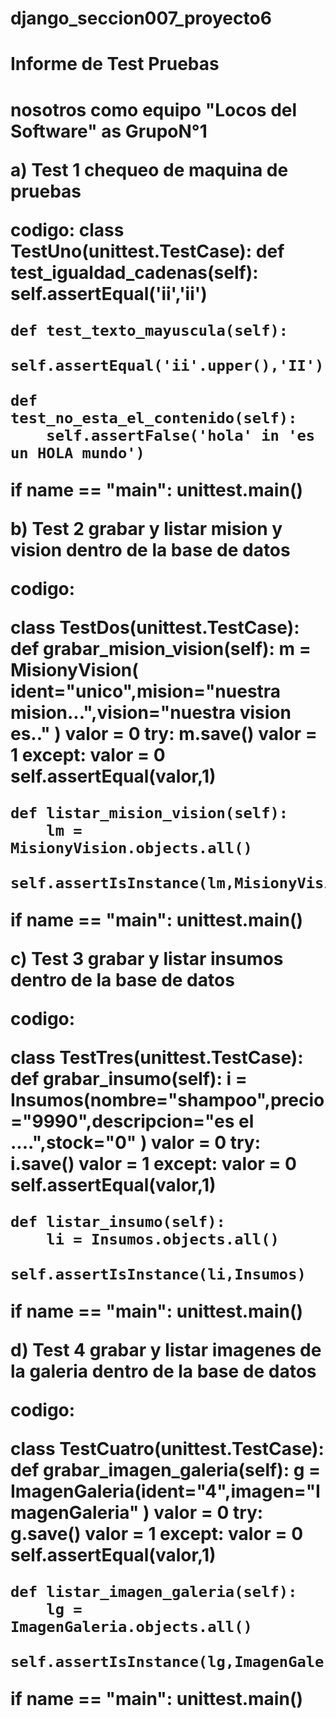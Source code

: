 # django_seccion007_proyecto6
<h1> Informe de Test Pruebas <h1>

<title>lavado de autos</title>

nosotros como equipo "Locos  del Software" as GrupoN°1

a) Test 1 chequeo de maquina de pruebas

codigo:
class TestUno(unittest.TestCase):
    def test_igualdad_cadenas(self):
        self.assertEqual('ii','ii')

    def test_texto_mayuscula(self):
        self.assertEqual('ii'.upper(),'II')

    def test_no_esta_el_contenido(self):
        self.assertFalse('hola' in 'es un HOLA mundo')

        

if __name__ == "__main__":
    unittest.main()
    
 b) Test 2 grabar y listar mision y vision dentro de la base de datos
 
 codigo:
 
 class TestDos(unittest.TestCase):
    def grabar_mision_vision(self):
        m = MisionyVision(
            ident="unico",mision="nuestra mision...",vision="nuestra vision es.."
        )
        valor = 0
        try:
            m.save()
            valor = 1
        except:
            valor = 0
            self.assertEqual(valor,1)
        
    def listar_mision_vision(self):
        lm = MisionyVision.objects.all()
        self.assertIsInstance(lm,MisionyVision)
    
if __name__ == "__main__":
    unittest.main()


c)  Test 3 grabar y listar insumos dentro de la base de datos

codigo:

class TestTres(unittest.TestCase):
    def grabar_insumo(self):
        i = Insumos(nombre="shampoo",precio="9990",descripcion="es el ....",stock="0"
        )
        valor = 0
        try:
            i.save()
            valor = 1
        except:
            valor = 0
            self.assertEqual(valor,1)
        
    def listar_insumo(self):
        li = Insumos.objects.all()
        self.assertIsInstance(li,Insumos)
    
if __name__ == "__main__":
    unittest.main()

d)  Test 4 grabar y listar imagenes de la galeria dentro de la base de datos

codigo:

class TestCuatro(unittest.TestCase):
    def grabar_imagen_galeria(self):
        g = ImagenGaleria(ident="4",imagen="ImagenGaleria"
        )
        valor = 0
        try:
            g.save()
            valor = 1
        except:
            valor = 0
            self.assertEqual(valor,1)
        
    def listar_imagen_galeria(self):
        lg = ImagenGaleria.objects.all()
        self.assertIsInstance(lg,ImagenGaleria)
    
if __name__ == "__main__":
    unittest.main()
